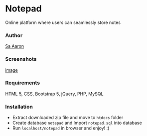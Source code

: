# Notepad
Online platform where users can seamlessly store notes

### Author
[Sa Aaron](https://twitter.com/SaAaron6)

### Screenshots
[image](https://i.ibb.co/7ntSmcT/Screenshot-9.png)

### Requirements
HTML 5, CSS, Bootstrap 5, jQuery, PHP, MySQL

### Installation
- Extract downloaded zip file and move to `htdocs` folder
- Create database `notepad` and Import `notepad.sql` into database
- Run `localhost/notepad` in browser and enjoy! :)
